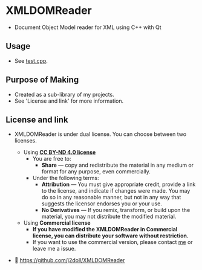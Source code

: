 # XMLDOMReader

- Document Object Model reader for XML using C++ with Qt 

## Usage

- See [test.cpp](src/test.cpp).

## Purpose of Making

- Created as a sub-library of my projects. 
- See 'License and link' for more information.

## License and link
- XMLDOMReader is under dual license. You can choose between two licenses.
	- Using [**CC BY-ND 4.0 license**](https://creativecommons.org/licenses/by-nd/4.0/)
		- You are free to:
			- **Share** — copy and redistribute the material in any medium or format for any purpose, even commercially.
		- Under the following terms:
			- **Attribution** — You must give appropriate credit, provide a link to the license, and indicate if changes were made. You may do so in any reasonable manner, but not in any way that suggests the licensor endorses you or your use.
			- **No Derivatives** — If you remix, transform, or build upon the material, you may not distribute the modified material.
	- Using **Commercial license**
		- **If you have modified the XMLDOMReader in Commercial license, you can distribute your software without restriction.**
		- If you want to use the commercial version, please contact [me](https://github.com/j2doll/discussion/issues) or leave me a issue.
		
- :email: https://github.com/j2doll/XMLDOMReader

